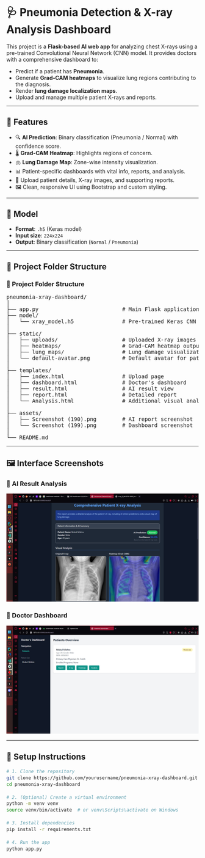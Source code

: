 # 🩺 Pneumonia Detection & X-ray Analysis Dashboard

This project is a **Flask-based AI web app** for analyzing chest X-rays using a pre-trained Convolutional Neural Network (CNN) model. It provides doctors with a comprehensive dashboard to:

- Predict if a patient has **Pneumonia**.
- Generate **Grad-CAM heatmaps** to visualize lung regions contributing to the diagnosis.
- Render **lung damage localization maps**.
- Upload and manage multiple patient X-rays and reports.

---

## 🔬 Features

- 🔍 **AI Prediction**: Binary classification (Pneumonia / Normal) with confidence score.
- 🌡 **Grad-CAM Heatmap**: Highlights regions of concern.
- 🫁 **Lung Damage Map**: Zone-wise intensity visualization.
- 📊 Patient-specific dashboards with vital info, reports, and analysis.
- 📁 Upload patient details, X-ray images, and supporting reports.
- 🖼️ Clean, responsive UI using Bootstrap and custom styling.

---

## 🧠 Model

- **Format**: `.h5` (Keras model)
- **Input size**: `224x224`
- **Output**: Binary classification (`Normal` / `Pneumonia`)

---

## 📁 Project Folder Structure

<h3>📁 Project Folder Structure</h3>

<pre>
pneumonia-xray-dashboard/
│
├── app.py                          # Main Flask application
├── model/
│   └── xray_model.h5               # Pre-trained Keras CNN model
│
├── static/
│   ├── uploads/                    # Uploaded X-ray images
│   ├── heatmaps/                   # Grad-CAM heatmap outputs
│   ├── lung_maps/                  # Lung damage visualizations
│   └── default-avatar.png          # Default avatar for patient profile
│
├── templates/
│   ├── index.html                  # Upload page
│   ├── dashboard.html              # Doctor's dashboard
│   ├── result.html                 # AI result view
│   ├── report.html                 # Detailed report
│   └── Analysis.html               # Additional visual analysis
│
├── assets/
│   ├── Screenshot (190).png        # AI report screenshot
│   └── Screenshot (199).png        # Dashboard screenshot
│
└── README.md
</pre>

---

## 🖼️ Interface Screenshots

### 🔹 AI Result Analysis
![AI Result](Screenshot%20(190).png)

### 🔹 Doctor Dashboard
![Dashboard](Screenshot%20(199).png)

---

## 🚀 Setup Instructions

```bash
# 1. Clone the repository
git clone https://github.com/yourusername/pneumonia-xray-dashboard.git
cd pneumonia-xray-dashboard

# 2. (Optional) Create a virtual environment
python -m venv venv
source venv/bin/activate  # or venv\Scripts\activate on Windows

# 3. Install dependencies
pip install -r requirements.txt

# 4. Run the app
python app.py
